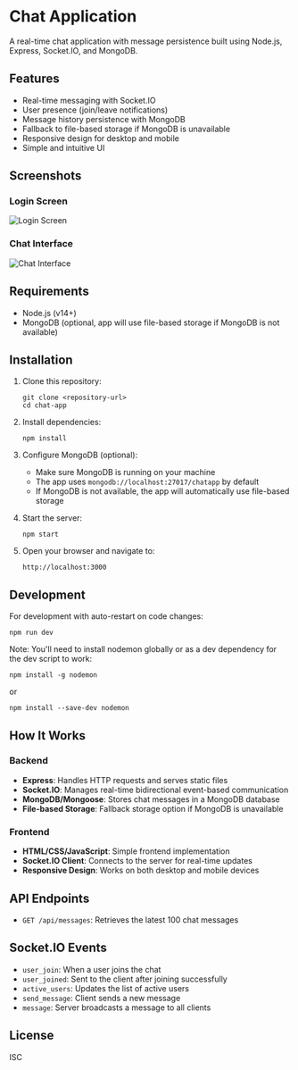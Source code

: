 # Chat Application

A real-time chat application with message persistence built using Node.js, Express, Socket.IO, and MongoDB.

## Features

- Real-time messaging with Socket.IO
- User presence (join/leave notifications)
- Message history persistence with MongoDB
- Fallback to file-based storage if MongoDB is unavailable
- Responsive design for desktop and mobile
- Simple and intuitive UI

## Screenshots

### Login Screen
![Login Screen](screenshots/login-screen.png)

### Chat Interface
![Chat Interface](screenshots/chat-interface.png)


## Requirements

- Node.js (v14+)
- MongoDB (optional, app will use file-based storage if MongoDB is not available)

## Installation

1. Clone this repository:
   ```
   git clone <repository-url>
   cd chat-app
   ```

2. Install dependencies:
   ```
   npm install
   ```

3. Configure MongoDB (optional):
   - Make sure MongoDB is running on your machine
   - The app uses `mongodb://localhost:27017/chatapp` by default
   - If MongoDB is not available, the app will automatically use file-based storage

4. Start the server:
   ```
   npm start
   ```

5. Open your browser and navigate to:
   ```
   http://localhost:3000
   ```

## Development

For development with auto-restart on code changes:
```
npm run dev
```

Note: You'll need to install nodemon globally or as a dev dependency for the dev script to work:
```
npm install -g nodemon
```
or
```
npm install --save-dev nodemon
```

## How It Works

### Backend

- **Express**: Handles HTTP requests and serves static files
- **Socket.IO**: Manages real-time bidirectional event-based communication
- **MongoDB/Mongoose**: Stores chat messages in a MongoDB database
- **File-based Storage**: Fallback storage option if MongoDB is unavailable

### Frontend

- **HTML/CSS/JavaScript**: Simple frontend implementation
- **Socket.IO Client**: Connects to the server for real-time updates
- **Responsive Design**: Works on both desktop and mobile devices

## API Endpoints

- `GET /api/messages`: Retrieves the latest 100 chat messages

## Socket.IO Events

- `user_join`: When a user joins the chat
- `user_joined`: Sent to the client after joining successfully
- `active_users`: Updates the list of active users
- `send_message`: Client sends a new message
- `message`: Server broadcasts a message to all clients

## License

ISC 
